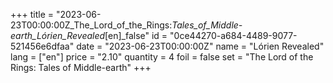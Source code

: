 +++
title = "2023-06-23T00:00:00Z_The_Lord_of_the_Rings:_Tales_of_Middle-earth_Lórien_Revealed_[en]_false"
id = "0ce44270-a684-4489-9077-521456e6dfaa"
date = "2023-06-23T00:00:00Z"
name = "Lórien Revealed"
lang = ["en"]
price = "2.10"
quantity = 4
foil = false
set = "The Lord of the Rings: Tales of Middle-earth"
+++
